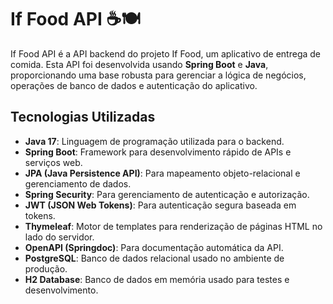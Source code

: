 # If Food API ☕🍽️

If Food API é a API backend do projeto If Food, um aplicativo de entrega de comida. Esta API foi desenvolvida usando **Spring Boot** e **Java**, proporcionando uma base robusta para gerenciar a lógica de negócios, operações de banco de dados e autenticação do aplicativo.

## Tecnologias Utilizadas

- **Java 17**: Linguagem de programação utilizada para o backend.
- **Spring Boot**: Framework para desenvolvimento rápido de APIs e serviços web.
- **JPA (Java Persistence API)**: Para mapeamento objeto-relacional e gerenciamento de dados.
- **Spring Security**: Para gerenciamento de autenticação e autorização.
- **JWT (JSON Web Tokens)**: Para autenticação segura baseada em tokens.
- **Thymeleaf**: Motor de templates para renderização de páginas HTML no lado do servidor.
- **OpenAPI (Springdoc)**: Para documentação automática da API.
- **PostgreSQL**: Banco de dados relacional usado no ambiente de produção.
- **H2 Database**: Banco de dados em memória usado para testes e desenvolvimento.

